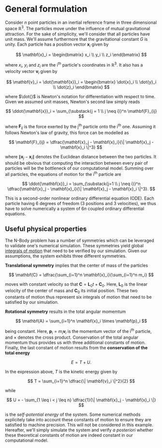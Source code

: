 # General formulation

Consider $n$ point particles in an inertial reference frame in three dimensional space $\mathbb{R}^3$.
The particles move under the influence of mutual gravitational attraction.
For the sake of simplicity, we'll consider that all particles have unit mass.
We'll assume furthermore that the gravitational constant $G$ is unity.
Each particle has a position vector $\mathbf{x}_i$ given by

$$
\mathbf{x}_i = \begin{bmatrix} x_i \\ y_i \\ z_i \end{bmatrix}
$$

where $x_i$, $y_i$ and $z_i$ are the i<sup>th</sup> particle's coordinates in $\mathbb{R}^3$.
It also has a velocity vector $\mathbf{v}_i$ given by

$$
\mathbf{v}_i = \dot{\mathbf{x}}_i =  \begin{bmatrix} \dot{x}_i \\ \dot{y}_i \\ \dot{z}_i \end{bmatrix}
$$

where $\dot{}$ is Newton's notation for differentiation with respect to time.
Given we assumed unit masses, Newton's second law simply reads

$$
\ddot{\mathbf{x}}_i = \sum_{\substack{j = 1 \\ j \neq i}}^n \mathbf{F}_{ij}
$$

where $\mathbf{F}_{ij}$ is the force exerted by the j<sup>th</sup> particle onto the i<sup>th</sup> one.
Assuming it follows Newton's law of gravity, this force can be modelled as

$$
\mathbf{F}_{ij} = \dfrac{\mathbf{x}_j - \mathbf{x}_i}{\| \mathbf{x}_j - \mathbf{x}_i \|^3}
$$

where $\| \mathbf{x}_j - \mathbf{x}_i \|$ denotes the Euclidean distance between the two particles.
It should be obvious that computing the interaction between every pair of particles will be the bottleneck of our computational model.
Summing over all particles, the equations of motion for the i<sup>th</sup> particle are

$$
\ddot{\mathbf{x}}_i = \sum_{\substack{j=1 \\ j \neq i}}^n  \dfrac{\mathbf{x}_j - \mathbf{x}_i}{\| \mathbf{x}_j - \mathbf{x}_i \|^3}.
$$

This is a second-order nonlinear ordinary differential equation (ODE).
Each particle having 6 degrees of freedom (3 positions and 3 velocities), we thus have to solve numerically a system of $6n$ coupled ordinary differential equations.

## Useful physical properties

The N-Body problem has a number of symmetries which can be leveraged to validate one's numerical simulation.
These symmetries yield global [integrals of motion](https://en.wikipedia.org/wiki/Integral_of_motion) that need to be verified by our simulation.
Given our assumptions, the system exhibits three different symmetries.

**Translational symmetry** implies that the center of mass of the particles

$$
\mathbf{C} = \dfrac{\sum_{i=1}^n \mathbf{x}_i}{\sum_{i=1}^n m_i}
$$

moves with constant velocity so that $\mathbf{C} = \mathbf{L}_0 t + \mathbf{C}_0$.
Here, $\mathbf{L}_0$ is the linear velocity of the center of mass and $\mathbf{C}_0$ its initial position.
These two constants of motion thus represent six integrals of motion that need to be satisfied by our simulation.

**Rotational symmetry** results in the total angular momemtum

$$
\mathbf{A} = \sum_{i=1}^n \mathbf{x}_i \times \mathbf{p}_i
$$

being constant.
Here, $\mathbf{p}_i = m_i \mathbf{v}_i$ is the momentum vector of the i<sup>th</sup> particle, and $\times$ denotes the cross product.
Conservation of the total angular momentum thus provides us with three additional constants of motion.
Finally, the last constant of motion results from the **conservation of the total energy**

$$
E = T + U.
$$

In the expression above, $T$ is the kinetic energy given by

$$
T = \sum_{i=1}^n \dfrac{\| \mathbf{v}_i \|^2}{2}
$$

while

$$
U = - \sum_{1 \leq i < j \leq n} \dfrac{1}{\| \mathbf{x}_j - \mathbf{x}_i \|}
$$

is the *self-potential energy* of the system.
Some numerical methods explicitely take into account these constants of motion to ensure they are satisfied to machine precision.
This will not be considered in this example.
Hereafter, we'll simply simulate the system and verify *a posteriori* whether these theoretical constants of motion are indeed constant in our computational model.
